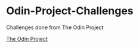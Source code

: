 # Odin-Project-Challenges
Challenges done from The Odin Project

<a href="https://www.theodinproject.com/dashboard"> The Odin Project</a>
